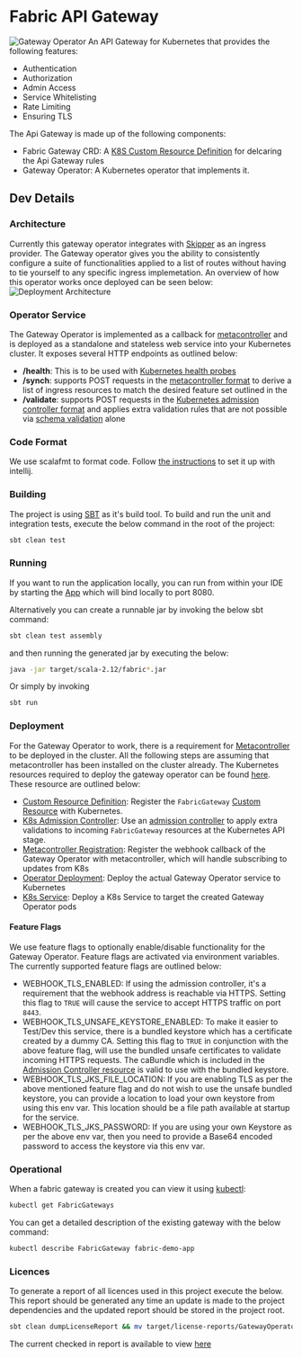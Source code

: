 # Fabric API Gateway

![Gateway Operator](documentation/images/fatController.jpg)
An API Gateway for Kubernetes that provides the following features:

* Authentication
* Authorization
* Admin Access
* Service Whitelisting
* Rate Limiting
* Ensuring TLS

The Api Gateway is made up of the following components:

* Fabric Gateway CRD: A [K8S Custom Resource Definition]((https://kubernetes.io/docs/concepts/extend-kubernetes/api-extension/custom-resources/)) for delcaring the Api Gateway rules
* Gateway Operator: A Kubernetes operator that implements it.

## Dev Details

### Architecture

Currently this gateway operator integrates with [Skipper](https://opensource.zalando.com/skipper/) as an ingress provider. The Gateway operator gives you the ability to consistently configure a suite of functionalities applied to a list of routes without having to tie yourself to any specific ingress implemetation. An overview of how this operator works once deployed can be seen below:
![Deployment Architecture](documentation/images/operatorArchitecture.png)

### Operator Service

The Gateway Operator is implemented as a callback for [metacontroller](https://github.com/GoogleCloudPlatform/metacontroller) and is deployed as a standalone and stateless web service into your Kubernetes cluster. It exposes several HTTP endpoints as outlined below:

* **/health**: This is to be used with [Kubernetes health probes](https://kubernetes.io/docs/tasks/configure-pod-container/configure-liveness-readiness-probes/)
* **/synch**: supports POST requests in the [metacontroller format](https://metacontroller.app/api/compositecontroller/) to derive a list of ingress resources to match the desired feature set outlined in the
* **/validate**: supports POST requests in the [Kubernetes admission controller format](https://kubernetes.io/docs/reference/access-authn-authz/admission-controllers/#request-payloads) and applies extra validation rules that are not possible via [schema validation](https://v1-13.docs.kubernetes.io/docs/tasks/access-kubernetes-api/custom-resources/custom-resource-definitions/#validation) alone

### Code Format

We use scalafmt to format code. Follow [the instructions](https://scalameta.org/scalafmt/docs/installation.html#intellij) to set it up with intellij.

### Building

The project is using [SBT](https://www.scala-sbt.org/) as it's build tool. To build and run the unit and integration tests, execute the below command in the root of the project:

```bash
sbt clean test
```

### Running

If you want to run the application locally, you can run from within your IDE by starting the [App](src/main/scala/ie/zalando/fabric/gateway/Boot.scala) which will bind locally to port 8080.

Alternatively you can create a runnable jar by invoking the below sbt command:

```bash
sbt clean test assembly
```

and then running the generated jar by executing the below:

```bash
java -jar target/scala-2.12/fabric*.jar
```

Or simply by invoking

```bash
sbt run
```

### Deployment

For the Gateway Operator to work, there is a requirement for [Metacontroller](https://metacontroller.app/guide/install/) to be deployed in the cluster. All the following steps are assuming that metacontroller has been installed on the cluster already. The Kubernetes resources required to deploy the gateway operator can be found [here](deploy/operator/apply). These resource are outlined below:

* [Custom Resource Definition](deploy/operator/apply/01_FabricGatewayCRD.yaml): Register the `FabricGateway` [Custom Resource](https://kubernetes.io/docs/concepts/extend-kubernetes/api-extension/custom-resources/) with Kubernetes.
* [K8s Admission Controller](deploy/operator/apply/02_GatewayCRDSchemaValidation.yaml): Use an [admission controller](https://kubernetes.io/docs/reference/access-authn-authz/admission-controllers) to apply extra validations to incoming `FabricGateway` resources at the Kubernetes API stage.
* [Metacontroller Registration](deploy/operator/apply/03_MetacontrollerGatewaySynchHook.yaml): Register the webhook callback of the Gateway Operator with metacontroller, which will handle subscribing to updates from K8s
* [Operator Deployment](deploy/operator/apply/04_OperatorDeployment.yaml): Deploy the actual Gateway Operator service to Kubernetes
* [K8s Service](deploy/operator/apply/05_OperatorService.yaml): Deploy a K8s Service to target the created Gateway Operator pods

#### Feature Flags

We use feature flags to optionally enable/disable functionality for the Gateway Operator. Feature flags are activated via environment variables. The currently supported feature flags are outlined below:

* WEBHOOK_TLS_ENABLED: If using the admission controller, it's a requirement that the webhook address is reachable via HTTPS. Setting this flag to `TRUE` will cause the service to accept HTTPS traffic on port `8443`.
* WEBHOOK_TLS_UNSAFE_KEYSTORE_ENABLED: To make it easier to Test/Dev this service, there is a bundled keystore which has a certificate created by a dummy CA. Setting this flag to `TRUE` in conjunction with the above feature flag, will use the bundled unsafe certificates to validate incoming HTTPS requests. The caBundle which is included in the [Admission Controller resource](deploy/operator/apply/02_GatewayCRDSchemaValidation.yaml) is valid to use with the bundled keystore.
* WEBHOOK_TLS_JKS_FILE_LOCATION: If you are enabling TLS as per the above mentioned feature flag and do not wish to use the unsafe bundled keystore, you can provide a location to load your own keystore from using this env var. This location should be a file path available at startup for the service.
* WEBHOOK_TLS_JKS_PASSWORD: If you are using your own Keystore as per the above env var, then you need to provide a Base64 encoded password to access the keystore via this env var.

### Operational

When a fabric gateway is created you can view it using [kubectl](https://kubernetes.io/docs/tasks/tools/install-kubectl/):

```bash
kubectl get FabricGateways
```

You can get a detailed description of the existing gateway with the below command:

```bash
kubectl describe FabricGateway fabric-demo-app
```

### Licences

To generate a report of all licences used in this project execute the below. This report should be generated any time an update is made to the project dependencies and the updated report should be stored in the project root.

```bash
sbt clean dumpLicenseReport && mv target/license-reports/GatewayOperatorDepLicenses.md .
```

The current checked in report is available to view [here](GatewayOperatorDepLicenses.md)
